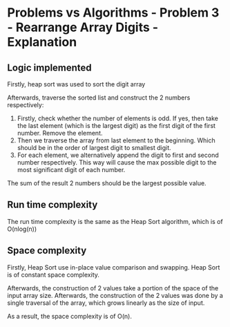 # Problems vs Algorithms - Problem 3 - Rearrange Array Digits - Explanation

## Logic implemented
Firstly, heap sort was used to sort the digit array

Afterwards, traverse the sorted list and construct the 2 numbers respectively:
1. Firstly, check whether the number of elements is odd. If yes, then take the last element (which is the largest digit) as the first digit of the first number. Remove the element.
2. Then we traverse the array from last element to the beginning. Which should be in the order of largest digit to smallest digit.
3. For each element, we alternatively append the digit to first and second number respectively. This way will cause the max possible digit to the most significant digit of each number.

The sum of the result 2 numbers should be the largest possible value.

## Run time complexity
The run time complexity is the same as the Heap Sort algorithm, which is of O(nlog(n))

## Space complexity
Firstly, Heap Sort use in-place value comparison and swapping. Heap Sort is of constant space complexity.

Afterwards, the construction of 2 values take a portion of the space of the input array size. 
Afterwards, the construction of the 2 values was done by a single traversal of the array, which grows linearly as the size of input.

As a result, the space complexity is of O(n).
